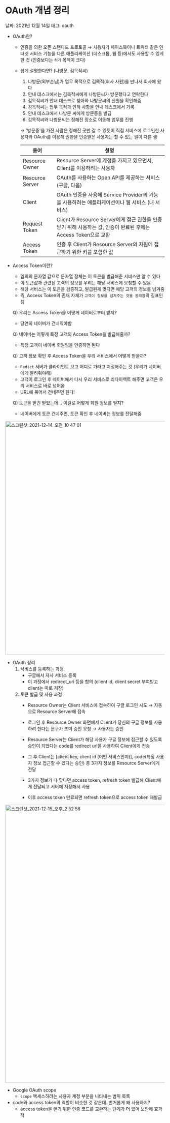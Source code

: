 # OAuth 개념 정리

날짜: 2021년 12월 14일
태그: oauth

- OAuth란?
    - 인증을 의한 오픈 스탠다드 프로토콜 → 사용자가 페이스북이나 트위터 같은 인터넷 서비스 기능을 다른 애플리케이션 (데스크톱, 웹 등)에서도 사용할 수 있게 한 것 (인증보다는 `허가` 목적이 크다)
    - 쉽게 설명한다면? (나방문, 김목적씨)
        1. 나방문(외부손님)가 업무 목적으로 김목적(회사 사원)을 만나서 회사에 왔다 
        2. 안내 데스크에서는 김목적씨에게 나방문씨가 방문했다고 연락한다
        3. 김목적씨가 안내 데스크로 찾아와 나방문씨의 신원을 확인해줌
        4. 김목적씨는 업무 목적과 인적 사항을 안내 데스크에서 기록
        5. 안내 데스크에서 나방문 씨에게 방문증을 발급
        6. 김목적씨와 나방문씨는 정해진 장소로 이동해 업무를 진행
        
        → '방문증'을 가진 사람은 정해진 곳만 갈 수 있듯이 직접 서비스에 로그인한  사용자와 OAuth를 이용해 권한을 인증받은 사용자는 할 수 있는 일이 다른 셈
        
        | 용어 | 설명 |
        | --- | --- |
        | Resource Owner | Resource Server에 계정을 가지고 있으면서, Client를 이용하려는 사용자 |
        | Resource Server | OAuth를 사용하는 Open API를 제공하는 서비스 (구글, 다음) |
        | Client | OAuth 인증을 사용해 Service Provider의 기능을 사용하려는 애플리케이션이나 웹 서비스 (내 서비스) |
        | Request Token | Client가 Resource Server에게 접근 권한을 인증받기 위해 사용하는 값, 인증이 완료된 후에는 Access Token으로 교환 |
        | Access Token | 인증 후 Client가 Resource Server의 자원에 접근하기 위한 키를 포함한 값 |
- Access Token이란?
    - 임의의 문자열 값으로 문자열 정체는 이 토큰을 발급해준 서비스만 알 수 있다
    - 이 토큰값과 관련된 고객의 정보를 우리는 해당 서비스에 요청할 수 있음
    - 해당 서비스는 이 토큰을 검증하고, 발급된게 맞다면 해당 고객의 정보를 넘겨줌
    - 즉, Access Token의 존재 자체가 `고객이 정보를 넘겨주는 것을 동의함`의 징표인셈
    
    Q) 우리는 Access Token을 어떻게 네이버로부터 받지? 
    
    - 당연히 네이버가 건네줘야함
    
    Q) 네이버는 어떻게 특정 고객의 Access Token을 발급해줄까?
    
    - 특정 고객이 네이버 회원임을 인증하면 된다
    
    Q) 고객 정보 확인 후 Access Token을 우리 서비스에서 어떻게 받을까?
    
    - `Redict` 서버가 클라이언트 보고 어디로 가라고 지정해주는 것 (우리가 네이버에게 알려줘야해)
    - 고객이 로그인 후 네이버에서 다시 우리 서비스로 리다이렉트 해주면 고객은 우리 서비스로 바로 넘어옴
    - URL에 묶어서 건네주면 된다!
    
    Q) 토큰을 받긴 받았는데... 이걸로 어떻게 회원 정보를 얻지?
    
    - 네이버에게 토큰 건네주면, 토큰 확인 후 네이버는 정보를 전달해줌
        
<img width="735" alt="스크린샷_2021-12-14_오전_10 47 01" src="https://user-images.githubusercontent.com/77538818/146699661-a10f80d6-74a0-4d22-abc5-fa1d90aef438.png">        
    
- OAuth 정리
    1. 서비스를 등록하는 과정
        - 구글에서 자사 서비스 등록
        - 이 과정에서 redirect_uri 등을 합의 (client id, client secret 부여받고 client는 따로 저장)
    2. 토큰 발급 및 사용 과정
        - Resource Owner는 Client 서비스에 접속하여 구글 로그인 시도 → 자동으로 Resource Server에 접속
        - 로그인 후 Resource Owner 화면에서 Client가 당신의 구글 정보를 사용하려 한다는 문구가 뜨며 승인 요청 → 사용자는 승인
        - Resource Server는 Client가 해당 사용자 구글 정보에 접근할 수 있도록 승인이 되었다는 code를 redirect url을 사용하여 Client에게 전송
        - 그 후 Client는 [client key, client id (어떤 서비스인지)], code(특정 사용자 정보 접근할 수 있다는 승인) 총 3가지 정보를 Resource Server에게 전달
        - 3가지 정보가 다 맞다면 access token, refresh token 발급해 Client에게 전달되고 서버에 저장해서 사용
        
        - 이후 access token 만료되면 refresh token으로 access token 재발급
            
<img width="875" alt="스크린샷_2021-12-15_오후_2 52 58" src="https://user-images.githubusercontent.com/77538818/146699703-006ec3a8-9297-4f7a-90f2-6f8bd84ef0a1.png">
            
        
 - Google OAuth scope
    - `scope` 액세스하려는 사용자 계정 부분을 나타내는 범위 목록
 - code와 access token의 역할이 비슷한 것 같은데..번거롭게 왜 사용하지?
    - access token을 얻기 위한 인증 코드를 교환하는 단계가 더 있어 보안에 효과적
